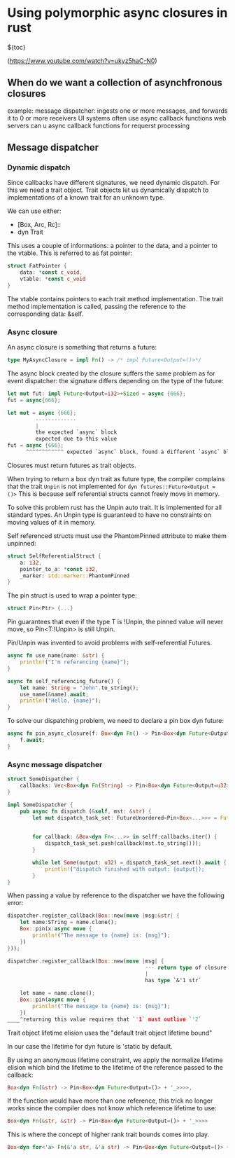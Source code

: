 # Using polymorphic async closures in rust

${toc}

(https://www.youtube.com/watch?v=ukyz5haC-N0)

## When do we want a collection of asynchfronous closures

example: message dispatcher: ingests one or more messages, and forwards it to 0 or more receivers
UI systems often use async callback functions
web servers can u async callback functions for requerst processing


## Message dispatcher

### Dynamic dispatch

Since callbacks have different signatures, we need dynamic dispatch. For this we need a trait object.
Trait objects let us dynamically dispatch to implementations of a known trait for an unknown type.

We can use either: 
- [Box, Arc, Rc]::<dyn Trait>
- dyn Trait

This uses a couple of informations: a pointer to the data, and a pointer to the vtable. This is referred to as fat pointer:
``` rust
struct FatPointer {
    data: *const c_void,
    vtable: *const c_void
}
```

The vtable contains pointers to each trait method implementation.
The trait method implementation is called, passing the reference to the corresponding data: &self.

### Async closure

An async closure is something that returns a future:
``` rust
type MyAsyncClosure = impl Fn() -> /* impl Future<Output=()>*/
```

The async block created by the closure suffers the same problem as for event dispatcher: the signature differs depending on the type of the future:
``` rust
let mut fut: impl Future<Output=i32>+Sized = async {666};
fut = async{666};

let mut = async {666};
         -------------
         |
         the expected `async` block
         expected due to this value
fut = async {666};
      ^^^^^^^^^^^^ expected `async` block, found a different `async` block
```

Closures must return futures as trait objects.

When trying to return a box dyn trait as future type, the compiler complains that the trait `Unpin` is not implemented for `dyn futures::Future<Output = ()>`
This is because self referential structs cannot freely move in memory.

To solve this problem rust has the Unpin auto trait.
It is implemented for all standard types.
An Unpin type is guaranteed to have no constraints on moving values of it in memory.

Self referenced structs must use the PhantomPinned attribute to make them unpinned: 
``` rust
struct SelfReferentialStruct {
    a: i32,
    pointer_to_a: *const i32,
    _marker: std::marker::PhantomPinned
}
```

The pin struct is used to wrap a pointer type:
``` rust
struct Pin<Ptr> {...}
```
Pin<T> guarantees that even if the type T is !Unpin, the pinned value will never move, so Pin<T:!Unpin> is still Unpin.

Pin/Unpin was invented to avoid problems with self-referential Futures.

``` rust
async fn use_name(name: &str) {
    println!("I'm referencing {name}");
}

async fn self_referencing_future() {
    let name: String = "John".to_string();
    use_name(&name).await;
    println!("Hello, {name}");
}
```

To solve our dispatching problem, we need to declare a pin box dyn future:
``` rust
async fn pin_async_closure(f: Box<dyn Fn() -> Pin<Box<dyn Future<Output=()>>>>) {
    f.await;
}
```

### Async message dispatcher

``` rust
struct SomeDispatcher {
    callbacks: Vec<Box<dyn Fn(String) -> Pin<Box<dyn Future<Output=u32>>>>,
}

impl SomeDispatcher {
    pub async fn dispatch (&self, mst: &str) {
        let mut dispatch_task_set: FutureUnordered<Pin<Box<...>>> = FutureUnordered::new();
        

        for callback: &Box<dyn Fn<...>> in selff;callbacks.iter() {
            dispatch_task_set.push(callback(mst.to_string()));
        }

        while let Some(output: u32) = dispatch_task_set.next().await {
            println!("dispatch finished with output: {output});
        }
}
```

When passing a value by reference to the dispatcher we have the following error:
```rust
dispatcher.register_callback(Box::new(move |msg:&str| {
    let name:STring = name.clone();
    Box::pin(x:async move {
        println!("The message to {name} is: {msg}");
    })
}));

dispatcher.register_callback(Box::new(move |msg| {
                                            --- return type of closure is std::pin::Pin<Box<(dyn futures::Future<Output = ()> + '2)>>
                                            | 
                                            has type `&'1 str`

    let name = name.clone();
    Box::pin(async move {
        println!("The message to {name} is: {msg}");
    })
____^returning this value requires that `'1` must outlive `'2`
```

Trait object lifetime elision uses the "default trait object lifetime bound"

In our case the lifetime for dyn future is 'static by default.

By using an anonymous lifetime constraint, we apply the normalize lifetime elision which bind the lifetime to the lifetime of the reference passed to the callback:
``` rust
Box<dyn Fn(&str) -> Pin<Box<dyn Future<Output=()> + '_>>>>,
```

If the function would have more than one reference, this trick no longer works since the compiler does not know which reference lifetime to use:
``` rust
Box<dyn Fn(&str, &str) -> Pin<Box<dyn Future<Output=()> + '_>>>>
```

This is where the concept of higher rank trait bounds comes into play.
``` rust
Box<dyn for<'a> Fn(&'a str, &'a str) -> Pin<Box<dyn Future<Output=()> + 'a>>>
```



